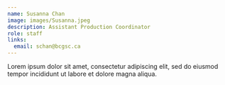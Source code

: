 ```yaml
---
name: Susanna Chan
image: images/Susanna.jpeg
description: Assistant Production Coordinator
role: staff
links:
  email: schan@bcgsc.ca
---
```


Lorem ipsum dolor sit amet, consectetur adipiscing elit, sed do eiusmod tempor incididunt ut labore et dolore magna aliqua.
